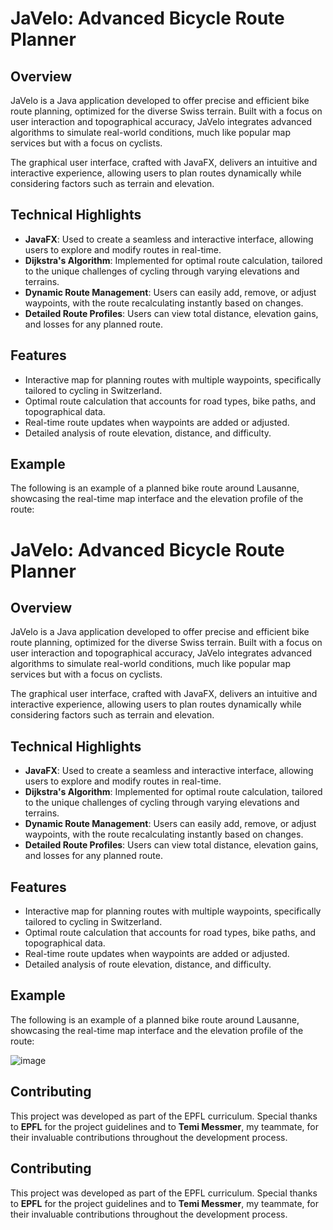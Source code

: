 # JaVelo: Advanced Bicycle Route Planner

## Overview
JaVelo is a Java application developed to offer precise and efficient bike route planning, optimized for the diverse Swiss terrain. Built with a focus on user interaction and topographical accuracy, JaVelo integrates advanced algorithms to simulate real-world conditions, much like popular map services but with a focus on cyclists.

The graphical user interface, crafted with JavaFX, delivers an intuitive and interactive experience, allowing users to plan routes dynamically while considering factors such as terrain and elevation.

## Technical Highlights
- **JavaFX**: Used to create a seamless and interactive interface, allowing users to explore and modify routes in real-time.
- **Dijkstra's Algorithm**: Implemented for optimal route calculation, tailored to the unique challenges of cycling through varying elevations and terrains.
- **Dynamic Route Management**: Users can easily add, remove, or adjust waypoints, with the route recalculating instantly based on changes.
- **Detailed Route Profiles**: Users can view total distance, elevation gains, and losses for any planned route.

## Features
- Interactive map for planning routes with multiple waypoints, specifically tailored to cycling in Switzerland.
- Optimal route calculation that accounts for road types, bike paths, and topographical data.
- Real-time route updates when waypoints are added or adjusted.
- Detailed analysis of route elevation, distance, and difficulty.

## Example
The following is an example of a planned bike route around Lausanne, showcasing the real-time map interface and the elevation profile of the route:

# JaVelo: Advanced Bicycle Route Planner

## Overview
JaVelo is a Java application developed to offer precise and efficient bike route planning, optimized for the diverse Swiss terrain. Built with a focus on user interaction and topographical accuracy, JaVelo integrates advanced algorithms to simulate real-world conditions, much like popular map services but with a focus on cyclists.

The graphical user interface, crafted with JavaFX, delivers an intuitive and interactive experience, allowing users to plan routes dynamically while considering factors such as terrain and elevation.

## Technical Highlights
- **JavaFX**: Used to create a seamless and interactive interface, allowing users to explore and modify routes in real-time.
- **Dijkstra's Algorithm**: Implemented for optimal route calculation, tailored to the unique challenges of cycling through varying elevations and terrains.
- **Dynamic Route Management**: Users can easily add, remove, or adjust waypoints, with the route recalculating instantly based on changes.
- **Detailed Route Profiles**: Users can view total distance, elevation gains, and losses for any planned route.

## Features
- Interactive map for planning routes with multiple waypoints, specifically tailored to cycling in Switzerland.
- Optimal route calculation that accounts for road types, bike paths, and topographical data.
- Real-time route updates when waypoints are added or adjusted.
- Detailed analysis of route elevation, distance, and difficulty.

## Example
The following is an example of a planned bike route around Lausanne, showcasing the real-time map interface and the elevation profile of the route:

![image](https://github.com/user-attachments/assets/6daab9c6-76c5-4879-8b4a-672c40888832)

## Contributing
This project was developed as part of the EPFL curriculum. Special thanks to **EPFL** for the project guidelines and to **Temi Messmer**, my teammate, for their invaluable contributions throughout the development process.


## Contributing
This project was developed as part of the EPFL curriculum. Special thanks to **EPFL** for the project guidelines and to **Temi Messmer**, my teammate, for their invaluable contributions throughout the development process.
